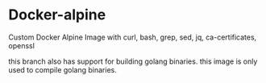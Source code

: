 # Docker-alpine

Custom Docker Alpine Image with curl, bash, grep, sed, jq, ca-certificates, openssl

this branch also has support for building golang binaries. this image is only used to compile golang binaries.